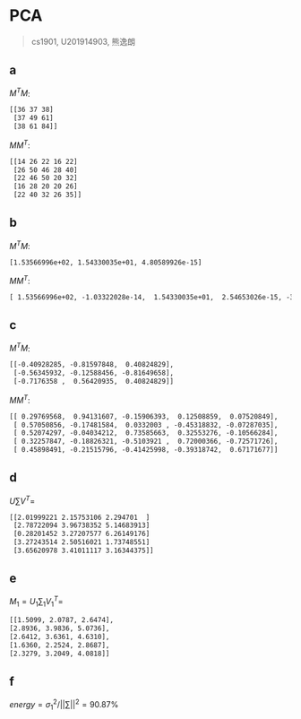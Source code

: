 # PCA

> cs1901, U201914903, 熊逸朗

## a

$M^TM$:

```txt
[[36 37 38]
 [37 49 61]
 [38 61 84]]
```

$MM^T$:

```txt
[[14 26 22 16 22]
 [26 50 46 28 40]
 [22 46 50 20 32]
 [16 28 20 20 26]
 [22 40 32 26 35]]
```

## b

$M^TM$:

```txt
[1.53566996e+02, 1.54330035e+01, 4.80589926e-15]
```

$MM^T$:

```txt
[ 1.53566996e+02, -1.03322028e-14,  1.54330035e+01,  2.54653026e-15, -3.61063094e-15]
```

## c

$M^TM$:

```txt
[[-0.40928285, -0.81597848,  0.40824829],
 [-0.56345932, -0.12588456, -0.81649658],
 [-0.7176358 ,  0.56420935,  0.40824829]]
```

$MM^T$:

```txt
[[ 0.29769568,  0.94131607, -0.15906393,  0.12508859,  0.07520849],
 [ 0.57050856, -0.17481584,  0.0332003 , -0.45318832, -0.07287035],
 [ 0.52074297, -0.04034212,  0.73585663,  0.32553276, -0.10566284],
 [ 0.32257847, -0.18826321, -0.5103921 ,  0.72000366, -0.72571726],
 [ 0.45898491, -0.21515796, -0.41425998, -0.39318742,  0.67171677]]
```

## d

$U\sum V^T=$

```txt
[[2.01999221 2.15753106 2.294701  ]
 [2.78722094 3.96738352 5.14683913]
 [0.28201452 3.27207577 6.26149176]
 [3.27243514 2.50516021 1.73748551]
 [3.65620978 3.41011117 3.16344375]]
```

## e

$M_1 = U_1\sum_1V_1^T =$

```txt
[[1.5099, 2.0787, 2.6474],
[2.8936, 3.9836, 5.0736],
[2.6412, 3.6361, 4.6310],
[1.6360, 2.2524, 2.8687],
[2.3279, 3.2049, 4.0818]]
```

## f

$energy = σ^2_1 / ||\sum||^2 = 90.87\%$
